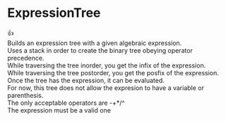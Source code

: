 # ExpressionTree
:+1:  
Builds an expression tree with a given algebraic expression.  
Uses a stack in order to create the binary tree obeying operator precedence.  
While traversing the tree inorder, you get the infix of the expression.  
While traversing the tree postorder, you get the posfix of the expression.  
Once the tree has the expression, it can be evaluated.  
For now, this tree does not allow the expresion to have a variable or parenthesis.  
The only acceptable operators are -+*/^  
The expression must be a valid one
